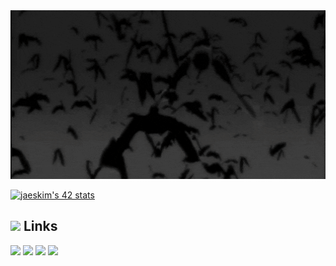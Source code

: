<img src="https://github.com/DeedsBaron/DeedsBaron/blob/master/giphy.gif" width="1000" height="270" />

[![jaeskim's 42 stats](https://badge42.herokuapp.com/api/stats/dbaron?darkmode=true)](https://github.com/JaeSeoKim/badge42)

## <img height="40" src="https://user-images.githubusercontent.com/80648065/155423049-85b10338-88b1-432b-a4fe-8b676a685103.gif"/> Links
[![](https://img.shields.io/badge/-linkedin-0073B1?style=flat-square)](https://www.linkedin.com/in/egor-ryndya-8b1a72232/)
[![](https://img.shields.io/badge/-twitter-1C9CEA?style=flat-square)](https://asdsadasdasd)
[![](https://img.shields.io/badge/-resume-332B40?style=flat-square)](https://asdasdasd)
[![](https://img.shields.io/badge/-badges-2D4E00?style=flat-square)](https://www.youracclaim.com/users/ingridrosselis/badges)

